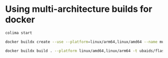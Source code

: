 # Using multi-architecture builds for docker

```bash
colima start

docker buildx create --use --platform=linux/arm64,linux/amd64 --name multi-platform-builder

docker buildx build . --platform linux/amd64,linux/arm64 -t ubaids/flask-redis-service:0.1 --push
```